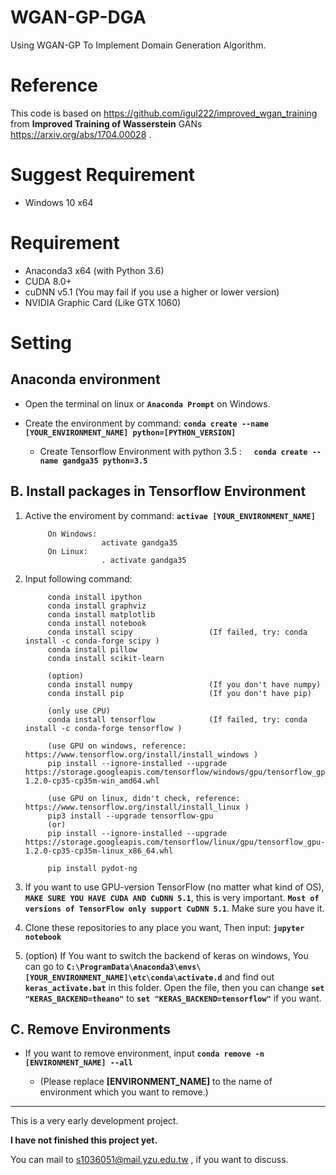 # WGAN-GP-DGA
Using WGAN-GP To Implement Domain Generation Algorithm.

# Reference
This code is based on https://github.com/igul222/improved_wgan_training from **Improved Training of Wasserstein** GANs https://arxiv.org/abs/1704.00028  .

# Suggest Requirement
* Windows 10 x64

# Requirement
* Anaconda3 x64 (with Python 3.6)
* CUDA 8.0+
* cuDNN v5.1 (You may fail if you use a higher or lower version)
* NVIDIA Graphic Card (Like GTX 1060)

# Setting

## Anaconda environment

* Open the terminal on linux or **`Anaconda Prompt`** on Windows. 

* Create the environment by command: **`conda create --name [YOUR_ENVIRONMENT_NAME] python=[PYTHON_VERSION]`**

   * Create Tensorflow Environment with python 3.5 :     **`conda create --name gandga35 python=3.5`**


## B. Install packages in Tensorflow Environment

1. Active the enviroment by command: **`activae [YOUR_ENVIRONMENT_NAME]`**

            On Windows:
                        activate gandga35
            On Linux:
                        . activate gandga35
    
2. Input following command:

            conda install ipython
            conda install graphviz
            conda install matplotlib
            conda install notebook
            conda install scipy                 (If failed, try: conda install -c conda-forge scipy )
            conda install pillow
            conda install scikit-learn
            
            (option)
            conda install numpy                 (If you don't have numpy)
            conda install pip                   (If you don't have pip)
            
            (only use CPU)
            conda install tensorflow            (If failed, try: conda install -c conda-forge tensorflow )
            
            (use GPU on windows, reference: https://www.tensorflow.org/install/install_windows )
            pip install --ignore-installed --upgrade https://storage.googleapis.com/tensorflow/windows/gpu/tensorflow_gpu-1.2.0-cp35-cp35m-win_amd64.whl
            
            (use GPU on linux, didn't check, reference: https://www.tensorflow.org/install/install_linux )
            pip3 install --upgrade tensorflow-gpu
            (or)
            pip install --ignore-installed --upgrade https://storage.googleapis.com/tensorflow/linux/gpu/tensorflow_gpu-1.2.0-cp35-cp35m-linux_x86_64.whl

            pip install pydot-ng  


3. If you want to use GPU-version TensorFlow (no matter what kind of OS), **`MAKE SURE YOU HAVE CUDA AND CuDNN 5.1`**, this is very important. **`Most of versions of TensorFlow only support CuDNN 5.1`**. Make sure you have it.

4. Clone these repositories to any place you want, Then input: **`jupyter notebook`** 

5. (option) If You want to switch the backend of keras on windows, You can go to **`C:\ProgramData\Anaconda3\envs\[YOUR_ENVIRONMENT_NAME]\etc\conda\activate.d`** and find out **`keras_activate.bat`** in this folder. Open the file, then you can change **`set "KERAS_BACKEND=theano"`** to **`set "KERAS_BACKEND=tensorflow"`** if you want.

## C. Remove Environments

* If you want to remove environment, input **`conda remove -n [ENVIRONMENT_NAME] --all`**

   * (Please replace **[ENVIRONMENT_NAME]** to the name of environment which you want to remove.)

-----

This is a very early development project. 

**I have not finished this project yet.**

You can mail to s1036051@mail.yzu.edu.tw , if you want to discuss.
